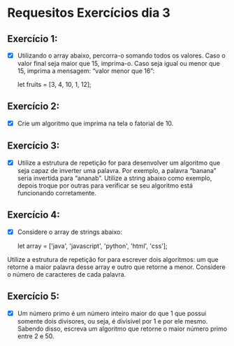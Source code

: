 # Requesitos Exercícios dia 3

## Exercício 1:

- [X] Utilizando o array abaixo, percorra-o somando todos os valores. Caso o valor final seja maior que 15, imprima-o. Caso seja igual ou menor que 15, imprima a mensagem: “valor menor que 16”:

    let fruits = [3, 4, 10, 1, 12];

## Exercício 2:

- [X] Crie um algoritmo que imprima na tela o fatorial de 10.

## Exercício 3: 

- [X] Utilize a estrutura de repetição for para desenvolver um algoritmo que seja capaz de inverter uma palavra. Por exemplo, a palavra “banana” seria invertida para “ananab”. Utilize a string abaixo como exemplo, depois troque por outras para verificar se seu algoritmo está funcionando corretamente.

## Exercício 4:

- [X] Considere o array de strings abaixo:
    
    let array = ['java', 'javascript', 'python', 'html', 'css'];

Utilize a estrutura de repetição for para escrever dois algoritmos: um que retorne a maior palavra desse array e outro que retorne a menor. Considere o número de caracteres de cada palavra.

## Exercício 5:

- [X] Um número primo é um número inteiro maior do que 1 que possui somente dois divisores, ou seja, é divisível por 1 e por ele mesmo. Sabendo disso, escreva um algoritmo que retorne o maior número primo entre 2 e 50.